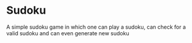 # Sudoku
A simple sudoku game in which one can play a sudoku, can check for a valid sudoku and can even generate new sudoku
